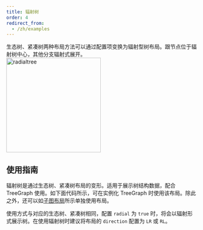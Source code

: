 ```yaml
---
title: 辐射树
order: 4
redirect_from:
  - /zh/examples
---
```


生态树、紧凑树两种布局方法可以通过配置项变换为辐射型树布局。跟节点位于辐射树中心，其他分支辐射式展开。
<br />
<img src='https://gw.alipayobjects.com/mdn/rms_f8c6a0/afts/img/A*UTm2T67HcFkAAAAAAAAAAABkARQnAQ' alt='radialtree' width='250'/>

## 使用指南
辐射树是通过生态树、紧凑树布局的变形。适用于展示树结构数据，配合 TreeGraph 使用。如下面代码所示，可在实例化 TreeGraph 时使用该布局。除此之外，还可以如[子图布局](https://www.yuque.com/antv/g6/qopkkg#eYZc6)所示单独使用布局。

使用方式与对应的生态树、紧凑树相同，配置 `radial` 为  `true` 时，将会以辐射形式展示树。在使用辐射树时建议将布局的 `direction` 配置为 `LR` 或 `RL`。
